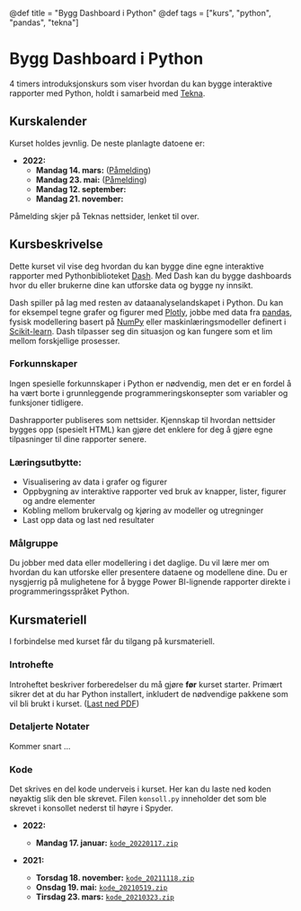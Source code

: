 @def title = "Bygg Dashboard i Python"
@def tags = ["kurs", "python", "pandas", "tekna"]

# Bygg Dashboard i Python

4 timers introduksjonskurs som viser hvordan du kan bygge interaktive rapporter med Python, holdt i samarbeid med [Tekna](https://www.tekna.no/).

## Kurskalender

Kurset holdes jevnlig. De neste planlagte datoene er:

- **2022:**
    - **Mandag 14. mars:** ([Påmelding](https://www.tekna.no/kurs/bygg-dashboard-i-python-42060/))
    - **Mandag 23. mai:** ([Påmelding](https://www.tekna.no/kurs/bygg-dashboard-i-python-42062/))
    - **Mandag 12. september:**
    - **Mandag 21. november:**

Påmelding skjer på Teknas nettsider, lenket til over.

## Kursbeskrivelse

Dette kurset vil vise deg hvordan du kan bygge dine egne interaktive rapporter med Pythonbiblioteket [Dash](http://dash.plotly.com/). Med Dash kan du bygge dashboards hvor du eller brukerne dine kan utforske data og bygge ny innsikt.

Dash spiller på lag med resten av dataanalyselandskapet i Python. Du kan for eksempel tegne grafer og figurer med [Plotly](https://plotly.com/python/), jobbe med data fra [pandas](https://pandas.pydata.org/), fysisk modellering basert på [NumPy](https://numpy.org/) eller maskinlæringsmodeller definert i [Scikit-learn](https://scikit-learn.org/). Dash tilpasser seg din situasjon og kan fungere som et lim mellom forskjellige prosesser.

### Forkunnskaper

Ingen spesielle forkunnskaper i Python er nødvendig, men det er en fordel å ha vært borte i grunnleggende programmeringskonsepter som variabler og funksjoner tidligere.

Dashrapporter publiseres som nettsider. Kjennskap til hvordan nettsider bygges opp (spesielt HTML) kan gjøre det enklere for deg å gjøre egne tilpasninger til dine rapporter senere.

### Læringsutbytte:

- Visualisering av data i grafer og figurer
- Oppbygning av interaktive rapporter ved bruk av knapper, lister, figurer og andre elementer
- Kobling mellom brukervalg og kjøring av modeller og utregninger
- Last opp data og last ned resultater

### Målgruppe

Du jobber med data eller modellering i det daglige. Du vil lære mer om hvordan du kan utforske eller presentere dataene og modellene dine. Du er nysgjerrig på mulighetene for å bygge Power BI-lignende rapporter direkte i programmeringsspråket Python.

## Kursmateriell

I forbindelse med kurset får du tilgang på kursmateriell.

### Introhefte

Introheftet beskriver forberedelser du må gjøre **før** kurset starter. Primært sikrer det at du har Python installert, inkludert de nødvendige pakkene som vil bli brukt i kurset. ([Last ned PDF](python-dashboard-forberedelser.pdf))

### Detaljerte Notater

Kommer snart ...

### Kode

Det skrives en del kode underveis i kurset. Her kan du laste ned koden nøyaktig slik den ble skrevet. Filen `konsoll.py` inneholder det som ble skrevet i konsollet nederst til høyre i Spyder.

- **2022:**
    - **Mandag 17. januar:** [`kode_20220117.zip`](kode_20220117.zip)

- **2021:**
    - **Torsdag 18. november:** [`kode_20211118.zip`](kode_20211118.zip)
    - **Onsdag 19. mai:** [`kode_20210519.zip`](kode_20210519.zip)
    - **Tirsdag 23. mars:** [`kode_20210323.zip`](kode_20210323.zip)
